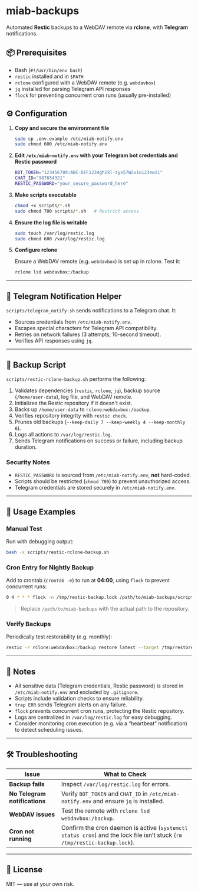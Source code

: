 # miab-backups

Automated **Restic** backups to a WebDAV remote via **rclone**, with **Telegram** notifications.

## 📦 Prerequisites
- Bash (`#!/usr/bin/env bash`)
- `restic` installed and in `$PATH`
- `rclone` configured with a WebDAV remote (e.g. `webdavbox`)
- `jq` installed for parsing Telegram API responses
- `flock` for preventing concurrent cron runs (usually pre-installed)

## ⚙️ Configuration

1. **Copy and secure the environment file**

   ~~~bash
   sudo cp .env.example /etc/miab-notify.env
   sudo chmod 600 /etc/miab-notify.env
   ~~~

2. **Edit `/etc/miab-notify.env` with your Telegram bot credentials and Restic password**

   ~~~bash
   BOT_TOKEN="123456789:ABC-DEF1234ghIkl-zyx57W2v1u123ew11"
   CHAT_ID="987654321"
   RESTIC_PASSWORD="your_secure_password_here"
   ~~~

3. **Make scripts executable**

   ~~~bash
   chmod +x scripts/*.sh
   sudo chmod 700 scripts/*.sh   # Restrict access
   ~~~

4. **Ensure the log file is writable**

   ~~~bash
   sudo touch /var/log/restic.log
   sudo chmod 600 /var/log/restic.log
   ~~~

5. **Configure rclone**

   Ensure a WebDAV remote (e.g. `webdavbox`) is set up in rclone. Test it:

   ~~~bash
   rclone lsd webdavbox:/backup
   ~~~

---

## 🔔 Telegram Notification Helper
`scripts/telegram_notify.sh` sends notifications to a Telegram chat. It:

- Sources credentials from `/etc/miab-notify.env`.
- Escapes special characters for Telegram API compatibility.
- Retries on network failures (3 attempts, 10-second timeout).
- Verifies API responses using `jq`.

---

## 💾 Backup Script
`scripts/restic-rclone-backup.sh` performs the following:

1. Validates dependencies (`restic`, `rclone`, `jq`), backup source (`/home/user-data`), log file, and WebDAV remote.  
2. Initializes the Restic repository if it doesn't exist.  
3. Backs up `/home/user-data` to `rclone:webdavbox:/backup`.  
4. Verifies repository integrity with `restic check`.  
5. Prunes old backups (`--keep-daily 7 --keep-weekly 4 --keep-monthly 6`).  
6. Logs all actions to `/var/log/restic.log`.  
7. Sends Telegram notifications on success or failure, including backup duration.

### Security Notes
- `RESTIC_PASSWORD` is sourced from `/etc/miab-notify.env`, **not** hard-coded.
- Scripts should be restricted (`chmod 700`) to prevent unauthorized access.
- Telegram credentials are stored securely in `/etc/miab-notify.env`.

---

## 🔧 Usage Examples

### Manual Test

Run with debugging output:

~~~bash
bash -x scripts/restic-rclone-backup.sh
~~~

### Cron Entry for Nightly Backup

Add to crontab (`crontab -e`) to run at **04:00**, using `flock` to prevent concurrent runs:

~~~bash
0 4 * * * flock -n /tmp/restic-backup.lock /path/to/miab-backups/scripts/restic-rclone-backup.sh >> /var/log/restic.log 2>&1
~~~

> Replace `/path/to/miab-backups` with the actual path to the repository.

### Verify Backups

Periodically test restorability (e.g. monthly):

~~~bash
restic -r rclone:webdavbox:/backup restore latest --target /tmp/restore-test
~~~

---

## 📁 Notes
- All sensitive data (Telegram credentials, Restic password) is stored in `/etc/miab-notify.env` and excluded by `.gitignore`.
- Scripts include validation checks to ensure reliability.
- `trap ERR` sends Telegram alerts on any failure.
- `flock` prevents concurrent cron runs, protecting the Restic repository.
- Logs are centralized in `/var/log/restic.log` for easy debugging.
- Consider monitoring cron execution (e.g. via a “heartbeat” notification) to detect scheduling issues.

---

## 🛠️ Troubleshooting
| Issue | What to Check |
|-------|---------------|
| **Backup fails** | Inspect `/var/log/restic.log` for errors. |
| **No Telegram notifications** | Verify `BOT_TOKEN` and `CHAT_ID` in `/etc/miab-notify.env` and ensure `jq` is installed. |
| **WebDAV issues** | Test the remote with `rclone lsd webdavbox:/backup`. |
| **Cron not running** | Confirm the cron daemon is active (`systemctl status cron`) and the lock file isn’t stuck (`rm /tmp/restic-backup.lock`). |

---

## 🪪 License
MIT — use at your own risk.
